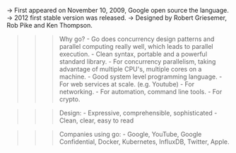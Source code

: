 -> First appeared on November 10, 2009, Google open source the language. 
-> 2012 first stable version was released.
-> Designed by Robert Griesemer, Rob Pike and Ken Thompson.

>>> Why go?
	- Go does concurrency design patterns and parallel computing really well, which leads to parallel execution.
	- Clean syntax, portable and a powerful standard library.
	- For concurrency parallelism, taking advantage of multiple CPU's, multiple cores on a machine.
	- Good system level programming language.
	- For web services at scale. (e.g. Youtube)
	- For networking.
	- For automation, command line tools.
	- For crypto.
	
>>> Design: 
	- Expressive, comprehensible, sophisticated
	- Clean, clear, easy to read

>>> Companies using go:
	- Google, YouTube, Google Confidential, Docker, Kubernetes, InfluxDB, Twitter, Apple.